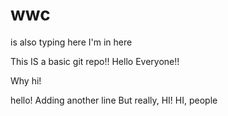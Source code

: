 # wwc
is also typing here
I'm in here

This IS a basic git repo!!
Hello Everyone!!


Why hi!

hello!
Adding another line
But really, HI!
HI, people
